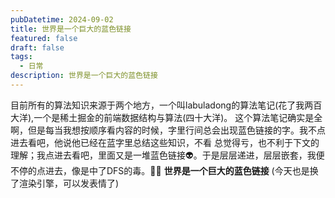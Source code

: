 ```yaml
---
pubDatetime: 2024-09-02
title: 世界是一个巨大的蓝色链接
featured: false
draft: false
tags:
  - 日常
description: 世界是一个巨大的蓝色链接
---
```


目前所有的算法知识来源于两个地方，一个叫labuladong的算法笔记(花了我两百大洋),一个是稀土掘金的前端数据结构与算法(四十大洋)。
这个算法笔记确实是全啊，但是每当我想按顺序看内容的时候，字里行间总会出现蓝色链接的字。我不点进去看吧，他说他已经在蓝字里总结这些知识，不看
总觉得亏，也不利于下文的理解；我点进去看吧，里面又是一堆蓝色链接👽。于是层层递进，层层嵌套，我便不停的点进去，像是中了DFS的毒。😵‍💫
**世界是一个巨大的蓝色链接**
(今天也是换了渲染引擎，可以发表情了)
